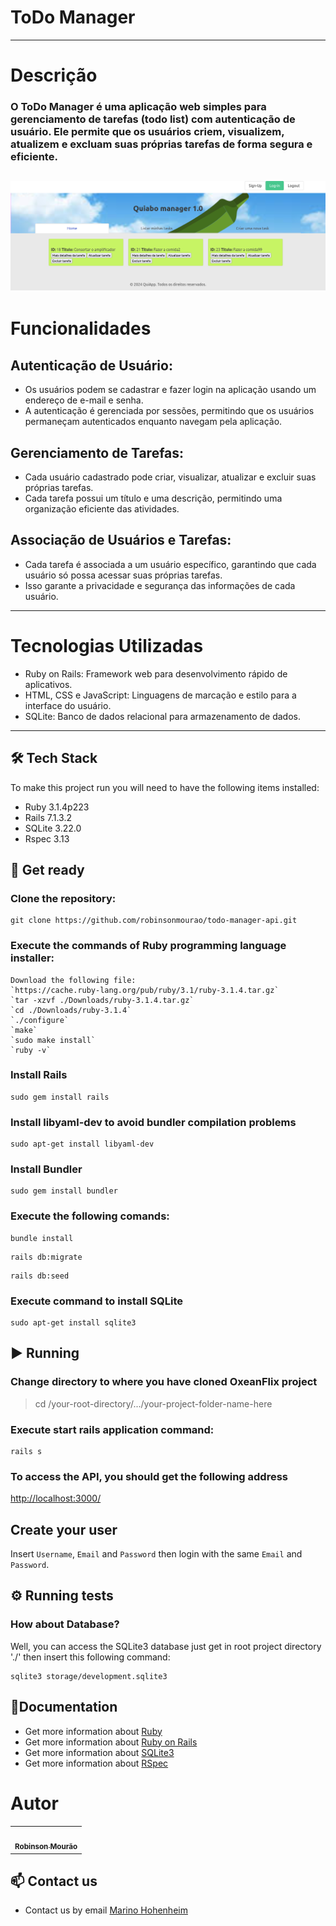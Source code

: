 # ToDo Manager

---

# Descrição
### O ToDo Manager é uma aplicação web simples para gerenciamento de tarefas (todo list) com autenticação de usuário. Ele permite que os usuários criem, visualizem, atualizem e excluam suas próprias tarefas de forma segura e eficiente.
![Demonstration](https://raw.githubusercontent.com/robinsonmourao/todo-manager-api/main/app/assets/images/demo.png)
---

# Funcionalidades
## Autenticação de Usuário:
- Os usuários podem se cadastrar e fazer login na aplicação usando um endereço de e-mail e senha.
- A autenticação é gerenciada por sessões, permitindo que os usuários permaneçam autenticados enquanto navegam pela aplicação.

## Gerenciamento de Tarefas:
- Cada usuário cadastrado pode criar, visualizar, atualizar e excluir suas próprias tarefas.
- Cada tarefa possui um título e uma descrição, permitindo uma organização eficiente das atividades.

## Associação de Usuários e Tarefas:
- Cada tarefa é associada a um usuário específico, garantindo que cada usuário só possa acessar suas próprias tarefas.
- Isso garante a privacidade e segurança das informações de cada usuário.

---

# Tecnologias Utilizadas
- Ruby on Rails: Framework web para desenvolvimento rápido de aplicativos.
- HTML, CSS e JavaScript: Linguagens de marcação e estilo para a interface do usuário.
- SQLite: Banco de dados relacional para armazenamento de dados.

---

## 🛠 Tech Stack

To make this project run you will need to have the following items installed: 

* Ruby 3.1.4p223
* Rails 7.1.3.2
* SQLite 3.22.0
* Rspec 3.13

## :rocket: Get ready

### Clone the repository:

```
git clone https://github.com/robinsonmourao/todo-manager-api.git
```
### Execute the commands of Ruby programming language installer:
```
Download the following file:
`https://cache.ruby-lang.org/pub/ruby/3.1/ruby-3.1.4.tar.gz`
`tar -xzvf ./Downloads/ruby-3.1.4.tar.gz`
`cd ./Downloads/ruby-3.1.4`
`./configure`
`make`
`sudo make install`
`ruby -v`
```
### Install Rails
```
sudo gem install rails
```

### Install libyaml-dev to avoid bundler compilation problems
```
sudo apt-get install libyaml-dev
```

### Install Bundler
```
sudo gem install bundler
```

### Execute the following comands:

```
bundle install
```
```
rails db:migrate
```
```
rails db:seed
```
### Execute command to install SQLite

```
sudo apt-get install sqlite3
```

## :arrow_forward: Running

### Change directory to where you have cloned OxeanFlix project

> cd /your-root-directory/.../your-project-folder-name-here <br>

### Execute start rails application command:

```
rails s
```

### To access the API, you should get the following address

[http://localhost:3000/](http://localhost:3000/)

## Create your user

Insert `Username`, `Email` and `Password` then login with the same `Email` and `Password`.

## :gear: Running tests

### How about Database?

Well, you can access the SQLite3 database just get in root project directory './' then insert this following command:
```
sqlite3 storage/development.sqlite3
```
## :closed_book:Documentation

* Get more information about [Ruby](https://www.ruby-lang.org/en/documentation/)<br>
* Get more information about [Ruby on Rails](https://rubyonrails.org/)<br>
* Get more information about [SQLite3](https://www.sqlite.org/docs.html)<br>
* Get more information about [RSpec](https://rspec.info/documentation/)

# Autor

<table>
    <td align="center">
	    <a href="https://github.com/robinsonmourao">
		    <img style="border-radius: 50%;" src="https://avatars.githubusercontent.com/u/49078615?s=460&u=1163c04d9f35b577063b3f6550ae520c4dd2f866&v=4" width="100px;" alt=""/>
		    <br/><sub><b>Robinson Mourão</b></sub>
		</a></br>
    </td>
</table>

## :mailbox: Contact us
* Contact us by email [Marino Hohenheim](mailto:intmarinoreturn0@gmail.com)